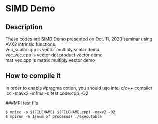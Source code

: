 # SIMD Demo

## Description

These codes are SIMD Demo presented on Oct. 11, 2020 seminar using AVX2 intrinsic functions.  
vec_scalar.cpp is vector multiply scalar demo  
vec_vec.cpp is vector dot product vector demo  
mat_vec.cpp is matrix multiply vector demo

## How to compile it

In order to enable #pragma option, you should use intel c/c++ compiler  
icc -mavx2 -mfma -o test code.cpp -O2  


###MPI test file

```shell
$ mpicc -o $(FILENAME) $(FILENAME.cpp) -maxv2 -O2
$ mpirun -n $(num of processs) ./executable
```

